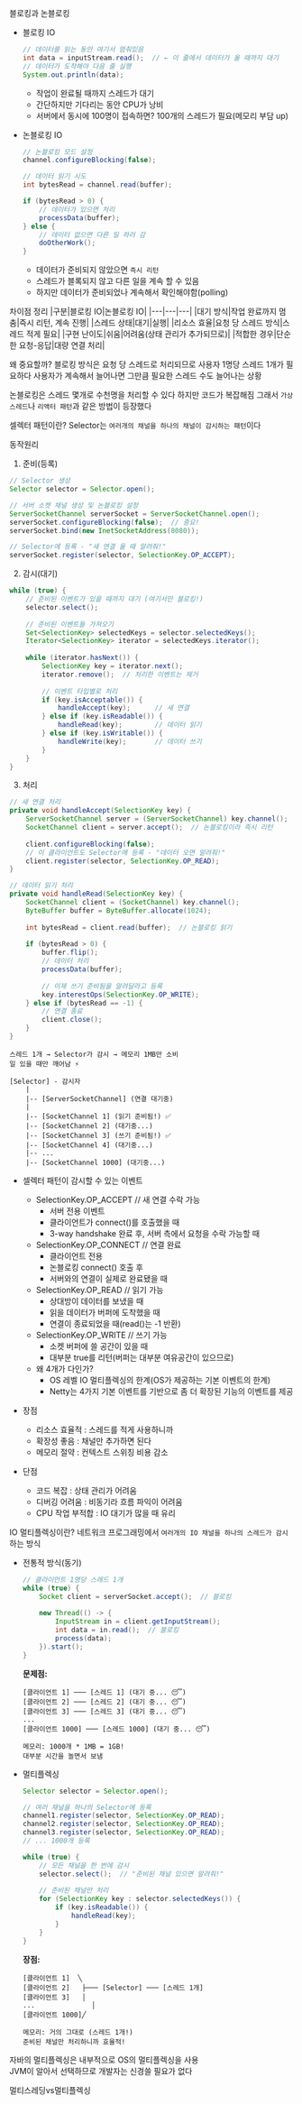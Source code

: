 블로킹과 논블로킹
+ 블로킹 IO
    ```java
    // 데이터를 읽는 동안 여기서 멈춰있음
    int data = inputStream.read();  // ← 이 줄에서 데이터가 올 때까지 대기
    // 데이터가 도착해야 다음 줄 실행
    System.out.println(data);
    ```

    - 작업이 완료될 때까지 스레드가 대기
    - 간단하지만 기다리는 동안 CPU가 낭비
    - 서버에서 동시에 100명이 접속하면? 100개의 스레드가 필요(메모리 부담 up)

+ 논블로킹 IO
    ```java
    // 논블로킹 모드 설정
    channel.configureBlocking(false);

    // 데이터 읽기 시도
    int bytesRead = channel.read(buffer);

    if (bytesRead > 0) {
        // 데이터가 있으면 처리
        processData(buffer);
    } else {
        // 데이터 없으면 다른 일 하러 감
        doOtherWork();
    }
    ```

    - 데이터가 준비되지 않았으면 `즉시 리턴`
    - 스레드가 블록되지 않고 다른 일을 계속 할 수 있음
    - 하지만 데이터가 준비되었나 계속해서 확인해야함(polling)

차이점 정리
|구분|블로킹 IO|논블로킹 IO|
|---|---|---|
|대기 방식|작업 완료까지 멈춤|즉시 리턴, 계속 진행|
|스레드 상태|대기|실행|
|리소스 효율|요청 당 스레드 방식|스레드 적게 필요|
|구현 난이도|쉬움|어려움(상태 관리가 추가되므로)|
|적합한 경우|단순한 요청-응답|대량 연결 처리|

왜 중요할까?
블로킹 방식은 요청 당 스레드로 처리되므로 사용자 1명당 스레드 1개가 필요하다
사용자가 계속해서 늘어나면 그만큼 필요한 스레드 수도 늘어나는 상황

논블로킹은 스레드 몇개로 수천명을 처리할 수 있다
하지만 코드가 복잡해짐
그래서 `가상 스레드`나 `리액터 패턴`과 같은 방법이 등장했다

셀렉터 패턴이란?
Selector는 `여러개의 채널을 하나의 채널이 감시하는 패턴`이다

동작원리
1. 준비(등록)

```java
// Selector 생성
Selector selector = Selector.open();

// 서버 소켓 채널 생성 및 논블로킹 설정
ServerSocketChannel serverSocket = ServerSocketChannel.open();
serverSocket.configureBlocking(false);  // 중요!
serverSocket.bind(new InetSocketAddress(8080));

// Selector에 등록 - "새 연결 올 때 알려줘!"
serverSocket.register(selector, SelectionKey.OP_ACCEPT);
```

2. 감시(대기)

```java
while (true) {
    // 준비된 이벤트가 있을 때까지 대기 (여기서만 블로킹!)
    selector.select();  
    
    // 준비된 이벤트들 가져오기
    Set<SelectionKey> selectedKeys = selector.selectedKeys();
    Iterator<SelectionKey> iterator = selectedKeys.iterator();
    
    while (iterator.hasNext()) {
        SelectionKey key = iterator.next();
        iterator.remove();  // 처리한 이벤트는 제거
        
        // 이벤트 타입별로 처리
        if (key.isAcceptable()) {
            handleAccept(key);      // 새 연결
        } else if (key.isReadable()) {
            handleRead(key);        // 데이터 읽기
        } else if (key.isWritable()) {
            handleWrite(key);       // 데이터 쓰기
        }
    }
}
```

3. 처리

```java
// 새 연결 처리
private void handleAccept(SelectionKey key) {
    ServerSocketChannel server = (ServerSocketChannel) key.channel();
    SocketChannel client = server.accept();  // 논블로킹이라 즉시 리턴
    
    client.configureBlocking(false);
    // 이 클라이언트도 Selector에 등록 - "데이터 오면 알려줘!"
    client.register(selector, SelectionKey.OP_READ);
}

// 데이터 읽기 처리
private void handleRead(SelectionKey key) {
    SocketChannel client = (SocketChannel) key.channel();
    ByteBuffer buffer = ByteBuffer.allocate(1024);
    
    int bytesRead = client.read(buffer);  // 논블로킹 읽기
    
    if (bytesRead > 0) {
        buffer.flip();
        // 데이터 처리
        processData(buffer);
        
        // 이제 쓰기 준비됨을 알려달라고 등록
        key.interestOps(SelectionKey.OP_WRITE);
    } else if (bytesRead == -1) {
        // 연결 종료
        client.close();
    }
}
```

```
스레드 1개 → Selector가 감시 → 메모리 1MB만 소비
일 있을 때만 깨어남 ⚡

[Selector] - 감시자
    |
    |-- [ServerSocketChannel] (연결 대기중)
    |
    |-- [SocketChannel 1] (읽기 준비됨!) ✅
    |-- [SocketChannel 2] (대기중...)
    |-- [SocketChannel 3] (쓰기 준비됨!) ✅
    |-- [SocketChannel 4] (대기중...)
    |-- ...
    |-- [SocketChannel 1000] (대기중...)
```

+ 셀렉터 패턴이 감시할 수 있는 이벤트
    - SelectionKey.OP_ACCEPT   // 새 연결 수락 가능
        + 서버 전용 이벤트
        + 클라이언트가 connect()를 호출했을 때
        + 3-way handshake 완료 후, 서버 측에서 요청을 수락 가능할 때
    - SelectionKey.OP_CONNECT  // 연결 완료
        + 클라이언트 전용
        + 논블로킹 connect() 호출 후
        + 서버와의 연결이 실제로 완료됐을 때
    - SelectionKey.OP_READ     // 읽기 가능
        + 상대방이 데이터를 보냈을 때
        + 읽을 데이터가 버퍼에 도착했을 때
        + 연결이 종료되었을 때(read()는 -1 반환)
    - SelectionKey.OP_WRITE    // 쓰기 가능
        + 소켓 버퍼에 쓸 공간이 있을 때
        + 대부분 true를 리턴(버퍼는 대부분 여유공간이 있으므로)
    - 왜 4개가 다인가?
        + OS 레벨 IO 멀티플렉싱의 한계(OS가 제공하는 기본 이벤트의 한계)
        + Netty는 4가지 기본 이벤트를 기반으로 좀 더 확장된 기능의 이벤트를 제공

+ 장점
    - 리소스 효율적 : 스레드를 적게 사용하니까
    - 확장성 좋음 : 채널만 추가하면 된다
    - 메모리 절약 : 컨텍스트 스위칭 비용 감소

+ 단점
    - 코드 복잡 : 상태 관리가 어려움
    - 디버깅 어려움 : 비동기라 흐름 파익이 어려움
    - CPU 작업 부적합 : IO 대기가 많을 때 유리

IO 멀티플렉싱이란?
네트워크 프로그래밍에서 `여러개의 IO 채널을 하나의 스레드가 감시`하는 방식

+ 전통적 방식(동기)
    ```java
    // 클라이언트 1명당 스레드 1개
    while (true) {
        Socket client = serverSocket.accept();  // 블로킹
        
        new Thread(() -> {
            InputStream in = client.getInputStream();
            int data = in.read();  // 블로킹
            process(data);
        }).start();
    }
    ```

    **문제점:**
    ```
    [클라이언트 1] ─── [스레드 1] (대기 중... 😴)
    [클라이언트 2] ─── [스레드 2] (대기 중... 😴)
    [클라이언트 3] ─── [스레드 3] (대기 중... 😴)
    ...
    [클라이언트 1000] ─── [스레드 1000] (대기 중... 😴)

    메모리: 1000개 * 1MB = 1GB!
    대부분 시간을 놀면서 보냄
    ```

+ 멀티플렉싱
    ```java
    Selector selector = Selector.open();

    // 여러 채널을 하나의 Selector에 등록
    channel1.register(selector, SelectionKey.OP_READ);
    channel2.register(selector, SelectionKey.OP_READ);
    channel3.register(selector, SelectionKey.OP_READ);
    // ... 1000개 등록

    while (true) {
        // 모든 채널을 한 번에 감시
        selector.select();  // "준비된 채널 있으면 알려줘!"
        
        // 준비된 채널만 처리
        for (SelectionKey key : selector.selectedKeys()) {
            if (key.isReadable()) {
                handleRead(key);
            }
        }
    }
    ```

    **장점:**
    ```
    [클라이언트 1]  ╲
    [클라이언트 2]   ├─── [Selector] ─── [스레드 1개]
    [클라이언트 3]   │
    ...              │
    [클라이언트 1000]╱

    메모리: 거의 그대로 (스레드 1개!)
    준비된 채널만 처리하니까 효율적!
    ```

자바의 멀티플렉싱은 내부적으로 OS의 멀티플렉싱을 사용  
JVM이 알아서 선택하므로 개발자는 신경쓸 필요가 없다

멀티스레딩vs멀티플렉싱
